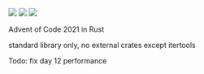 ![](https://img.shields.io/badge/day%20📅-22-blue)
![](https://img.shields.io/badge/stars%20⭐-40-yellow)
![](https://img.shields.io/badge/days%20completed-20-red)

Advent of Code 2021 in Rust

standard library only, no external crates except itertools

Todo: fix day 12 performance